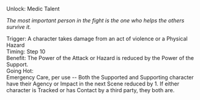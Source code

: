 Unlock: Medic Talent

*The most important person in the fight is the one who helps the others survive it.*

Trigger: A character takes damage from an act of violence or a Physical Hazard  
Timing: Step 10  
Benefit: The Power of the Attack or Hazard is reduced by the Power of the Support.  
Going Hot:  
Emergency Care, per use -- Both the Supported and Supporting character have their Agency or Impact in the next Scene reduced by 1. If either character is Tracked or has Contact by a third party, they both are.